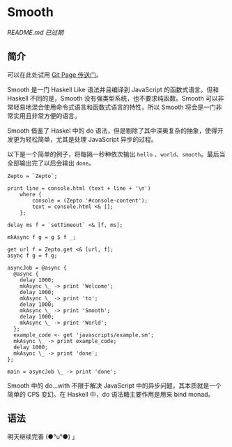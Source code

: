 # Smooth

*README.md 已过期*

## 简介

可以在此处试用 [Git Page 传送门](http://bramblex.github.io/Smooth/)。

Smooth 是一门 Haskell Like 语法并且编译到 JavaScript 的函数式语言。但和 Haskell 不同的是，Smooth 没有强类型系统，也不要求纯函数。Smooth 可以非常轻易地混合使用命令式语言和函数式语言的特性，所以 Smooth 将会是一门非常实用且非常方便的语言。

Smooth 借鉴了 Haskel 中的 do 语法，但是剔除了其中深奥复杂的抽象，使得开发更为轻松简单，尤其是处理 JavaScript 异步的过程。

以下是一个简单的例子，将每隔一秒种依次输出 `hello` 、`world`、`smooth`。最后当全部输出完了以后会输出 `done`。

```
Zepto = `Zepto`;

print line = console.html (text + line + '\n')
    where {
        console = (Zepto '#console-content');
        text = console.html <& [];
    };

delay ms f = `setTimeout` <& [f, ms];

mkAsync f g = g $ f _;

get url f = Zepto.get <& [url, f];
async f g = f g;

asyncJob = @async {
  @async {
    delay 1000;
    mkAsync \_ -> print 'Welcome';
    delay 1000;
    mkAsync \_ -> print 'to';
    delay 1000;
    mkAsync \_ -> print 'Smooth';
    delay 1000;
    mkAsync \_ -> print 'World';
  };
  example_code <- get 'javascripts/example.sm';
  mkAsync \_ -> print example_code;
  delay 1000;
  mkAsync \_ -> print 'done';
};

main = asyncJob \_ -> print 'done';
```

Smooth 中的 do...with 不限于解决 JavaScript 中的异步问题，其本质就是一个简单的 CPS 变幻。在 Haskell 中，do 语法糖主要作用是用来 bind monad。

## 语法

明天继续完善 (●°u°●)​ 」


